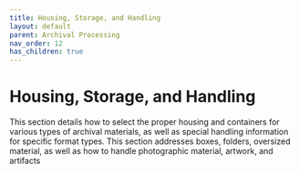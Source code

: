 ```yaml
---
title: Housing, Storage, and Handling
layout: default
parent: Archival Processing
nav_order: 12
has_children: true
---
```


# Housing, Storage, and Handling
This section details how to select the proper housing and containers for various types of archival materials, as well as special handling information for specific format types. This section addresses boxes, folders, oversized material, as well as how to handle photographic material, artwork, and artifacts 